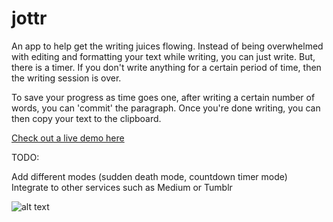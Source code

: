 # jottr

An app to help get the writing juices flowing. Instead of being overwhelmed with editing and formatting your text while writing,
you can just write. But, there is a timer. If you don't write anything for a certain period of time, then the writing session is over. 

To save your progress as time goes one, after writing a certain number of words, you can 'commit' the paragraph. Once you're done
writing, you can then copy your text to the clipboard. 

[Check out a live demo here](https://word-stream.herokuapp.com/)

TODO: 

Add different modes (sudden death mode, countdown timer mode)
Integrate to other services such as Medium or Tumblr

![alt text](https://github.com/joeldarling/suddendeath/blob/master/jottr_demo.gif "Jottr demo")
